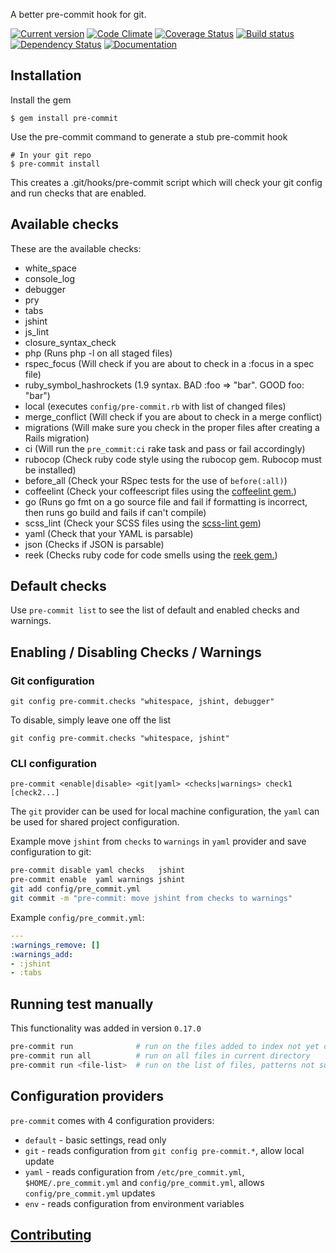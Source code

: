 A better pre-commit hook for git.

[![Current version](https://badge.fury.io/rb/pre-commit.png)](https://rubygems.org/gems/pre-commit)
[![Code Climate](https://codeclimate.com/github/jish/pre-commit.png)](https://codeclimate.com/github/jish/pre-commit)
[![Coverage Status](https://coveralls.io/repos/jish/pre-commit/badge.png?branch=master)](https://coveralls.io/r/jish/pre-commit?branch=master)
[![Build status](https://secure.travis-ci.org/jish/pre-commit.png?branch=master)](https://travis-ci.org/jish/pre-commit)
[![Dependency Status](https://gemnasium.com/jish/pre-commit.png)](https://gemnasium.com/jish/pre-commit)
[![Documentation](http://b.repl.ca/v1/yard-docs-blue.png)](http://rubydoc.info/gems/pre-commit/frames)

## Installation

Install the gem

    $ gem install pre-commit

Use the pre-commit command to generate a stub pre-commit hook

    # In your git repo
    $ pre-commit install

This creates a .git/hooks/pre-commit script which will check your git config and run checks that are enabled.

## Available checks

These are the available checks:

* white_space
* console_log
* debugger
* pry
* tabs
* jshint
* js_lint
* closure\_syntax\_check
* php (Runs php -l on all staged files)
* rspec_focus (Will check if you are about to check in a :focus in a spec file)
* ruby_symbol_hashrockets (1.9 syntax. BAD :foo => "bar". GOOD foo: "bar")
* local (executes `config/pre-commit.rb` with list of changed files)
* merge_conflict (Will check if you are about to check in a merge conflict)
* migrations (Will make sure you check in the proper files after creating a Rails migration)
* ci (Will run the `pre_commit:ci` rake task and pass or fail accordingly)
* rubocop (Check ruby code style using the rubocop gem. Rubocop must be installed)
* before_all (Check your RSpec tests for the use of `before(:all)`)
* coffeelint (Check your coffeescript files using the [coffeelint gem.](https://github.com/clutchski/coffeelint))
* go (Runs go fmt on a go source file and fail if formatting is incorrect, then runs go build and fails if can't compile)
* scss_lint (Check your SCSS files using the [scss-lint gem](https://github.com/causes/scss-lint))
* yaml (Check that your YAML is parsable)
* json (Checks if JSON is parsable)
* reek (Checks ruby code for code smells using the [reek gem.](https://github.com/troessner/reek))

## Default checks

Use `pre-commit list` to see the list of default and enabled checks and warnings.

## Enabling / Disabling Checks / Warnings

### Git configuration

    git config pre-commit.checks "whitespace, jshint, debugger"

To disable, simply leave one off the list

    git config pre-commit.checks "whitespace, jshint"

### CLI configuration

```ssh
pre-commit <enable|disable> <git|yaml> <checks|warnings> check1 [check2...]
```

The `git` provider can be used for local machine configuration, the `yaml` can be used for shared
project configuration.

Example move `jshint` from `checks` to `warnings` in `yaml` provider and save configuration to git:
```bash
pre-commit disable yaml checks   jshint
pre-commit enable  yaml warnings jshint
git add config/pre_commit.yml
git commit -m "pre-commit: move jshint from checks to warnings"
```

Example `config/pre_commit.yml`:
```yaml
---
:warnings_remove: []
:warnings_add:
- :jshint
- :tabs
```

## Running test manually

This functionality was added in version `0.17.0`

```bash
pre-commit run              # run on the files added to index not yet commited
pre-commit run all          # run on all files in current directory
pre-commit run <file-list>  # run on the list of files, patterns not supported
```

## Configuration providers

`pre-commit` comes with 4 configuration providers:

- `default` - basic settings, read only
- `git` - reads configuration from `git config pre-commit.*`, allow local update
- `yaml` - reads configuration from `/etc/pre_commit.yml`, `$HOME/.pre_commit.yml` and `config/pre_commit.yml`, allows `config/pre_commit.yml` updates
- `env` - reads configuration from environment variables

## [Contributing](CONTRIBUTING.md)
